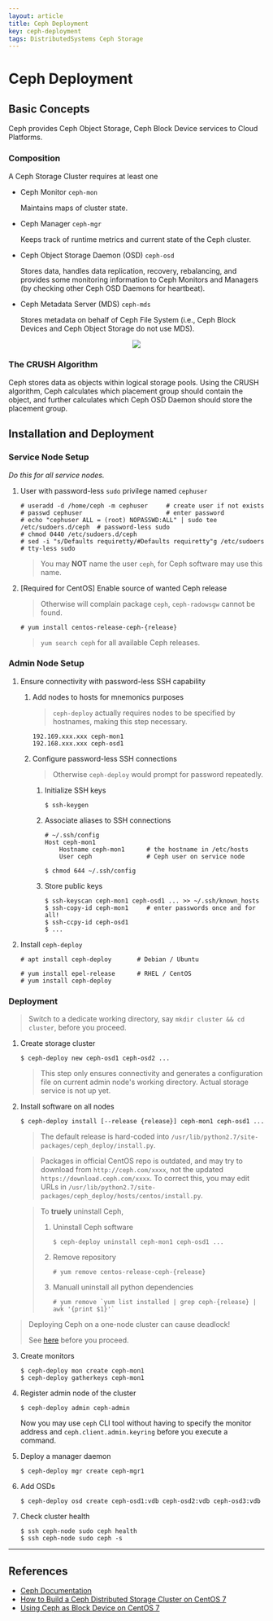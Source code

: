 ```yaml
---
layout: article
title: Ceph Deployment
key: ceph-deployment
tags: DistributedSystems Ceph Storage
---
```


<!-- more -->

# Ceph Deployment

## Basic Concepts

Ceph provides Ceph Object Storage, Ceph Block Device services to Cloud Platforms.

### Composition

A Ceph Storage Cluster requires at least one

* Ceph Monitor `ceph-mon`

    Maintains maps of cluster state.

* Ceph Manager `ceph-mgr`

    Keeps track of runtime metrics and current state of the Ceph cluster.

* Ceph Object Storage Daemon (OSD) `ceph-osd`

    Stores data, handles data replication, recovery, rebalancing, and provides
    some monitoring information to Ceph Monitors and Managers (by checking other
    Ceph OSD Daemons for heartbeat).

* Ceph Metadata Server (MDS) `ceph-mds`

    Stores metadata on behalf of Ceph File System (i.e., Ceph Block Devices and
    Ceph Object Storage do not use MDS).

<center><img src="https://docs.ceph.com/docs/master/_images/ditaa-b490c5d9d3bb6984503b59681d08337aff62e992.png"/></center>

### The CRUSH Algorithm

Ceph stores data as objects within logical storage pools. Using the CRUSH
algorithm, Ceph calculates which placement group should contain the object, and
further calculates which Ceph OSD Daemon should store the placement group.


## Installation and Deployment

### Service Node Setup

*Do this for all service nodes.*

1. User with password-less `sudo` privilege named `cephuser`

    ```console
    # useradd -d /home/ceph -m cephuser     # create user if not exists
    # passwd cephuser                       # enter password
    # echo "cephuser ALL = (root) NOPASSWD:ALL" | sudo tee /etc/sudoers.d/ceph  # password-less sudo
    # chmod 0440 /etc/sudoers.d/ceph
    # sed -i "s/Defaults requiretty/#Defaults requiretty"g /etc/sudoers     # tty-less sudo
    ```

    > You may **NOT** name the user `ceph`, for Ceph software may use this name.

2. [Required for CentOS] Enable source of wanted Ceph release

    > Otherwise will complain package `ceph`, `ceph-radowsgw` cannot be found.

    ```console
    # yum install centos-release-ceph-{release}
    ```

    > `yum search ceph` for all available Ceph releases.

### Admin Node Setup

1. Ensure connectivity with password-less SSH capability
    1. Add nodes to hosts for mnemonics purposes

        > `ceph-deploy` actually requires nodes to be specified by hostnames,
        > making this step necessary.

        ```text
        192.169.xxx.xxx ceph-mon1
        192.168.xxx.xxx ceph-osd1
        ```

    2. Configure password-less SSH connections

        > Otherwise `ceph-deploy` would prompt for password repeatedly.

        1. Initialize SSH keys

            ```console
            $ ssh-keygen
            ```

        2. Associate aliases to SSH connections

            ```text
            # ~/.ssh/config
            Host ceph-mon1
                Hostname ceph-mon1      # the hostname in /etc/hosts
                User ceph               # Ceph user on service node
            ```

            ```console
            $ chmod 644 ~/.ssh/config
            ```

        3. Store public keys

            ```console
            $ ssh-keyscan ceph-mon1 ceph-osd1 ... >> ~/.ssh/known_hosts
            $ ssh-copy-id ceph-mon1     # enter passwords once and for all!
            $ ssh-ccpy-id ceph-osd1
            $ ...
            ```

2. Install `ceph-deploy`

    ```console
    # apt install ceph-deploy       # Debian / Ubuntu

    # yum install epel-release      # RHEL / CentOS
    # yum install ceph-deploy
    ```

### Deployment

> Switch to a dedicate working directory, say `mkdir cluster && cd cluster`,
> before you proceed.

1. Create storage cluster

    ```console
    $ ceph-deploy new ceph-osd1 ceph-osd2 ...
    ```

    > This step only ensures connectivity and generates a configuration file
    > on current admin node's working directory. Actual storage service is not
    > up yet.

2. Install software on all nodes

    ```console
    $ ceph-deploy install [--release {release}] ceph-mon1 ceph-osd1 ...
    ```

    > The default release is hard-coded into
    > `/usr/lib/python2.7/site-packages/ceph_deploy/install.py`.

    > Packages in official CentOS repo is outdated, and may try to download from
    > `http://ceph.com/xxxx`, not the updated `https://download.ceph.com/xxxx`.
    > To correct this, you may edit URLs in
    > `/usr/lib/python2.7/site-packages/ceph_deploy/hosts/centos/install.py`.

    > To **truely** uninstall Ceph,
    >
    > 1. Uninstall Ceph software
    >
    >     ```console
    >     $ ceph-deploy uninstall ceph-mon1 ceph-osd1 ...
    >     ```
    >
    > 2. Remove repository
    >
    >     ```console
    >     # yum remove centos-release-ceph-{release}
    >     ```
    >
    > 3. Manuall uninstall all python dependencies
    >
    >     ```console
    >     # yum remove `yum list installed | grep ceph-{release} | awk '{print $1}'`
    >     ```

> Deploying Ceph on a one-node cluster can cause deadlock!
>
> See [here](https://docs.ceph.com/docs/luminous/rados/troubleshooting/troubleshooting-pg/#one-node-cluster)
> before you proceed.

3. Create monitors

    ```console
    $ ceph-deploy mon create ceph-mon1
    $ ceph-deploy gatherkeys ceph-mon1
    ```

4. Register admin node of the cluster

    ```console
    $ ceph-deploy admin ceph-admin
    ```

    Now you may use `ceph` CLI tool without having to specify the monitor address
    and `ceph.client.admin.keyring` before you execute a command.

5. Deploy a manager daemon

    ```console
    $ ceph-deploy mgr create ceph-mgr1
    ```

6. Add OSDs

    ```console
    $ ceph-deploy osd create ceph-osd1:vdb ceph-osd2:vdb ceph-osd3:vdb
    ```

7. Check cluster health

    ```console
    $ ssh ceph-node sudo ceph health
    $ ssh ceph-node sudo ceph -s
    ```







---------------------------------------------

## References

* [Ceph Documentation](https://docs.ceph.com/docs/master/)
* [How to Build a Ceph Distributed Storage Cluster on CentOS 7](https://www.howtoforge.com/tutorial/how-to-build-a-ceph-cluster-on-centos-7/)
* [Using Ceph as Block Device on CentOS 7](https://www.howtoforge.com/tutorial/using-ceph-as-block-device-on-centos-7/)
